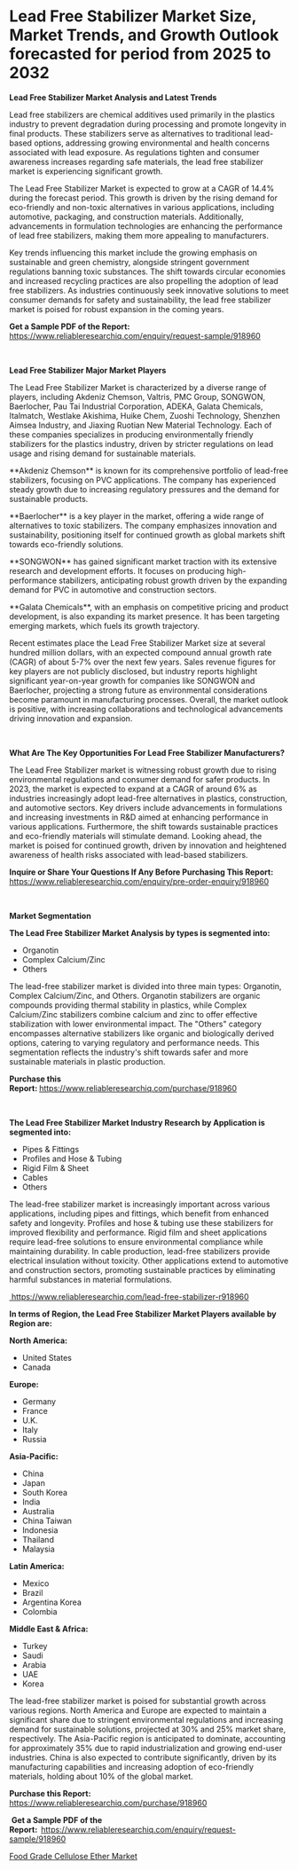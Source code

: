 <p><h1>Lead Free Stabilizer Market Size, Market Trends, and Growth Outlook forecasted for period from 2025 to 2032</h1></p><p><strong>Lead Free Stabilizer Market Analysis and Latest Trends</strong></p>
<p><p>Lead free stabilizers are chemical additives used primarily in the plastics industry to prevent degradation during processing and promote longevity in final products. These stabilizers serve as alternatives to traditional lead-based options, addressing growing environmental and health concerns associated with lead exposure. As regulations tighten and consumer awareness increases regarding safe materials, the lead free stabilizer market is experiencing significant growth.</p><p>The Lead Free Stabilizer Market is expected to grow at a CAGR of 14.4% during the forecast period. This growth is driven by the rising demand for eco-friendly and non-toxic alternatives in various applications, including automotive, packaging, and construction materials. Additionally, advancements in formulation technologies are enhancing the performance of lead free stabilizers, making them more appealing to manufacturers.</p><p>Key trends influencing this market include the growing emphasis on sustainable and green chemistry, alongside stringent government regulations banning toxic substances. The shift towards circular economies and increased recycling practices are also propelling the adoption of lead free stabilizers. As industries continuously seek innovative solutions to meet consumer demands for safety and sustainability, the lead free stabilizer market is poised for robust expansion in the coming years.</p></p>
<p><strong>Get a Sample PDF of the Report:&nbsp;</strong> <a href="https://www.reliableresearchiq.com/enquiry/request-sample/918960?utm_campaign=2117&utm_medium=2&utm_source=Github&utm_content=ia&utm_term=01022025&utm_id=lead-free-stabilizer">https://www.reliableresearchiq.com/enquiry/request-sample/918960</a></p>
<p>&nbsp;</p>
<p><strong>Lead Free Stabilizer Major Market Players</strong></p>
<p><p>The Lead Free Stabilizer Market is characterized by a diverse range of players, including Akdeniz Chemson, Valtris, PMC Group, SONGWON, Baerlocher, Pau Tai Industrial Corporation, ADEKA, Galata Chemicals, Italmatch, Westlake Akishima, Huike Chem, Zuoshi Technology, Shenzhen Aimsea Industry, and Jiaxing Ruotian New Material Technology. Each of these companies specializes in producing environmentally friendly stabilizers for the plastics industry, driven by stricter regulations on lead usage and rising demand for sustainable materials.</p><p>**Akdeniz Chemson** is known for its comprehensive portfolio of lead-free stabilizers, focusing on PVC applications. The company has experienced steady growth due to increasing regulatory pressures and the demand for sustainable products.</p><p>**Baerlocher** is a key player in the market, offering a wide range of alternatives to toxic stabilizers. The company emphasizes innovation and sustainability, positioning itself for continued growth as global markets shift towards eco-friendly solutions.</p><p>**SONGWON** has gained significant market traction with its extensive research and development efforts. It focuses on producing high-performance stabilizers, anticipating robust growth driven by the expanding demand for PVC in automotive and construction sectors.</p><p>**Galata Chemicals**, with an emphasis on competitive pricing and product development, is also expanding its market presence. It has been targeting emerging markets, which fuels its growth trajectory.</p><p>Recent estimates place the Lead Free Stabilizer Market size at several hundred million dollars, with an expected compound annual growth rate (CAGR) of about 5-7% over the next few years. Sales revenue figures for key players are not publicly disclosed, but industry reports highlight significant year-on-year growth for companies like SONGWON and Baerlocher, projecting a strong future as environmental considerations become paramount in manufacturing processes. Overall, the market outlook is positive, with increasing collaborations and technological advancements driving innovation and expansion.</p></p>
<p>&nbsp;</p>
<p><strong>What Are The Key Opportunities For Lead Free Stabilizer Manufacturers?</strong></p>
<p><p>The Lead Free Stabilizer market is witnessing robust growth due to rising environmental regulations and consumer demand for safer products. In 2023, the market is expected to expand at a CAGR of around 6% as industries increasingly adopt lead-free alternatives in plastics, construction, and automotive sectors. Key drivers include advancements in formulations and increasing investments in R&D aimed at enhancing performance in various applications. Furthermore, the shift towards sustainable practices and eco-friendly materials will stimulate demand. Looking ahead, the market is poised for continued growth, driven by innovation and heightened awareness of health risks associated with lead-based stabilizers.</p></p>
<p><strong>Inquire or Share Your Questions If Any Before Purchasing This Report:</strong> <a href="https://www.reliableresearchiq.com/enquiry/pre-order-enquiry/918960?utm_campaign=2117&utm_medium=2&utm_source=Github&utm_content=ia&utm_term=01022025&utm_id=lead-free-stabilizer">https://www.reliableresearchiq.com/enquiry/pre-order-enquiry/918960</a></p>
<p>&nbsp;</p>
<p><strong>Market Segmentation</strong></p>
<p><strong>The Lead Free Stabilizer Market Analysis by types is segmented into:</strong></p>
<p><ul><li>Organotin</li><li>Complex Calcium/Zinc</li><li>Others</li></ul></p>
<p><p>The lead-free stabilizer market is divided into three main types: Organotin, Complex Calcium/Zinc, and Others. Organotin stabilizers are organic compounds providing thermal stability in plastics, while Complex Calcium/Zinc stabilizers combine calcium and zinc to offer effective stabilization with lower environmental impact. The "Others" category encompasses alternative stabilizers like organic and biologically derived options, catering to varying regulatory and performance needs. This segmentation reflects the industry's shift towards safer and more sustainable materials in plastic production.</p></p>
<p><strong>Purchase this Report:&nbsp;</strong><a href="https://www.reliableresearchiq.com/purchase/918960?utm_campaign=2117&utm_medium=2&utm_source=Github&utm_content=ia&utm_term=01022025&utm_id=lead-free-stabilizer">https://www.reliableresearchiq.com/purchase/918960</a></p>
<p>&nbsp;</p>
<p><strong>The Lead Free Stabilizer Market Industry Research by Application is segmented into:</strong></p>
<p><ul><li>Pipes & Fittings</li><li>Profiles and Hose & Tubing</li><li>Rigid Film & Sheet</li><li>Cables</li><li>Others</li></ul></p>
<p><p>The lead-free stabilizer market is increasingly important across various applications, including pipes and fittings, which benefit from enhanced safety and longevity. Profiles and hose & tubing use these stabilizers for improved flexibility and performance. Rigid film and sheet applications require lead-free solutions to ensure environmental compliance while maintaining durability. In cable production, lead-free stabilizers provide electrical insulation without toxicity. Other applications extend to automotive and construction sectors, promoting sustainable practices by eliminating harmful substances in material formulations.</p></p>
<p><a href="https://www.reliableresearchiq.com/lead-free-stabilizer-r918960?utm_campaign=2117&utm_medium=2&utm_source=Github&utm_content=ia&utm_term=01022025&utm_id=lead-free-stabilizer">&nbsp;https://www.reliableresearchiq.com/lead-free-stabilizer-r918960</a></p>
<p><strong>In terms of Region, the Lead Free Stabilizer Market Players available by Region are:</strong></p>
<p>
    <p> <strong> North America: </strong>
        <ul>
            <li>United States</li>
            <li>Canada</li>
        </ul>
        </p> 
    <p> <strong> Europe: </strong>
        <ul>
            <li>Germany</li>
            <li>France</li>
            <li>U.K.</li>
            <li>Italy</li>
            <li>Russia</li>
        </ul>
        </p> 
    <p> <strong> Asia-Pacific: </strong>
        <ul>
            <li>China</li>
            <li>Japan</li>
            <li>South Korea</li>
            <li>India</li>
            <li>Australia</li>
            <li>China Taiwan</li>
            <li>Indonesia</li>
            <li>Thailand</li>
            <li>Malaysia</li>
        </ul>
        </p> 
    <p> <strong> Latin America: </strong>
        <ul>
            <li>Mexico</li>
            <li>Brazil</li>
            <li>Argentina Korea</li>
            <li>Colombia</li>
        </ul>
        </p> 
    <p> <strong> Middle East & Africa: </strong>
        <ul>
            <li>Turkey</li>
            <li>Saudi</li>
            <li>Arabia</li>
            <li>UAE</li>
            <li>Korea</li>
        </ul>
    </p>
    </p>
<p><p>The lead-free stabilizer market is poised for substantial growth across various regions. North America and Europe are expected to maintain a significant share due to stringent environmental regulations and increasing demand for sustainable solutions, projected at 30% and 25% market share, respectively. The Asia-Pacific region is anticipated to dominate, accounting for approximately 35% due to rapid industrialization and growing end-user industries. China is also expected to contribute significantly, driven by its manufacturing capabilities and increasing adoption of eco-friendly materials, holding about 10% of the global market.</p></p>
<p><strong>Purchase this Report: </strong><a href="https://www.reliableresearchiq.com/purchase/918960?utm_campaign=2117&utm_medium=2&utm_source=Github&utm_content=ia&utm_term=01022025&utm_id=lead-free-stabilizer">https://www.reliableresearchiq.com/purchase/918960</a></p>
<p>&nbsp;<strong>Get a Sample PDF of the Report:&nbsp;&nbsp;</strong><a href="https://www.reliableresearchiq.com/enquiry/request-sample/918960?utm_campaign=2117&utm_medium=2&utm_source=Github&utm_content=ia&utm_term=01022025&utm_id=lead-free-stabilizer">https://www.reliableresearchiq.com/enquiry/request-sample/918960</a></p>
<p><strong></strong></p>
<p><p><a href="https://github.com/DixieGrimes/Market-Research-Report-List-1/blob/main/food-grade-cellulose-ether-market.md?utm_campaign=2117&utm_medium=2&utm_source=Github&utm_content=ia&utm_term=01022025&utm_id=lead-free-stabilizer">Food Grade Cellulose Ether Market</a></p></p>
